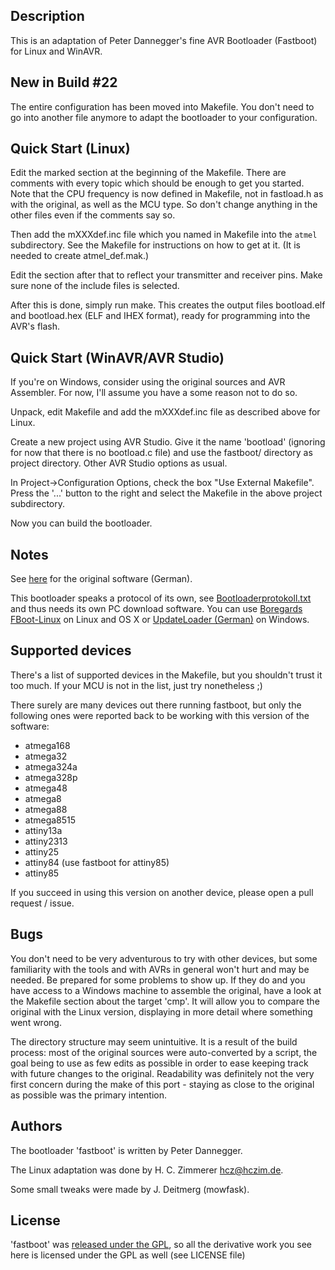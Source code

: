 ## Description

This is an adaptation of Peter Dannegger's fine AVR Bootloader (Fastboot)
for Linux and WinAVR.


## New in Build #22

The entire configuration has been moved into Makefile.  You don't need to go
into another file anymore to adapt the bootloader to your configuration.

## Quick Start (Linux)

Edit the marked section at the beginning of the Makefile.  There are
comments with every topic which should be enough to get you started.  Note
that the CPU frequency is now defined in Makefile, not in fastload.h as with
the original, as well as the MCU type.  So don't change anything in the
other files even if the comments say so.

Then add the mXXXdef.inc file which you named in Makefile into the ``atmel``
subdirectory.  See the Makefile for instructions on how to get at it.  (It is
needed to create atmel_def.mak.)

Edit the section after that to reflect your transmitter and receiver pins.
Make sure none of the include files is selected.

After this is done, simply run make.  This creates the output files
bootload.elf and bootload.hex (ELF and IHEX format), ready for programming
into the AVR's flash.


## Quick Start (WinAVR/AVR Studio)
 
If you're on Windows, consider using the original sources and AVR Assembler.
For now, I'll assume you have a some reason not to do so.

Unpack, edit Makefile and add the mXXXdef.inc file as described above for
Linux.
 
Create a new project using AVR Studio.  Give it the name 'bootload'
(ignoring for now that there is no bootload.c file) and use the fastboot/
directory as project directory.  Other AVR Studio options as usual.

In Project->Configuration Options, check the box "Use External Makefile".
Press the '...' button to the right and select the Makefile in the above
project subdirectory.

Now you can build the bootloader.

## Notes

See [here](http://www.mikrocontroller.net/topic/73196) for the original
software (German).

This bootloader speaks a protocol of its own, see
[Bootloaderprotokoll.txt](http://www.mikrocontroller.net/attachment/27570/Bootloaderprotokoll.txt)
and thus needs its own PC download software. You can use
[Boregards FBoot-Linux](https://github.com/Boregard/FBoot-Linux) on Linux
and OS X or
[UpdateLoader (German)](http://luani.de/projekte/updateloader/) on Windows.

## Supported devices

There's a list of supported devices in the Makefile, but you shouldn't
trust it too much. If your MCU is not in the list, just try nonetheless ;)

There surely are many devices out there running fastboot, but only the
following ones were reported back to be working with this version of the
software:
* atmega168
* atmega32
* atmega324a
* atmega328p
* atmega48
* atmega8
* atmega88
* atmega8515
* attiny13a
* attiny2313
* attiny25
* attiny84 (use fastboot for attiny85)
* attiny85

If you succeed in using this version on another device, please open a pull
request / issue.

## Bugs

You don't need to be very adventurous to try with other devices, but some
familiarity with the tools and with AVRs in general won't hurt and may be
needed. Be prepared for some problems to show up. If they do and you have
access to a
Windows machine to assemble the original, have a look at the Makefile
section about the target 'cmp'.  It will allow you to compare the original
with the Linux version, displaying in more detail where something went
wrong.

The directory structure may seem unintuitive.  It is a result of the build
process: most of the original sources were auto-converted by a script, the
goal being to use as few edits as possible in order to ease keeping track
with future changes to the original.  Readability was definitely not the
very first concern during the make of this port - staying as close to the
original as possible was the primary intention.

## Authors

The bootloader 'fastboot' is written by Peter Dannegger.

The Linux adaptation was done by H. C. Zimmerer <hcz@hczim.de>.

Some small tweaks were made by J. Deitmerg (mowfask).

## License

'fastboot' was
[released under the GPL](http://www.mikrocontroller.net/topic/73196?goto=848377#848377),
so all the derivative work you see here is licensed under the GPL as well
(see LICENSE file)
